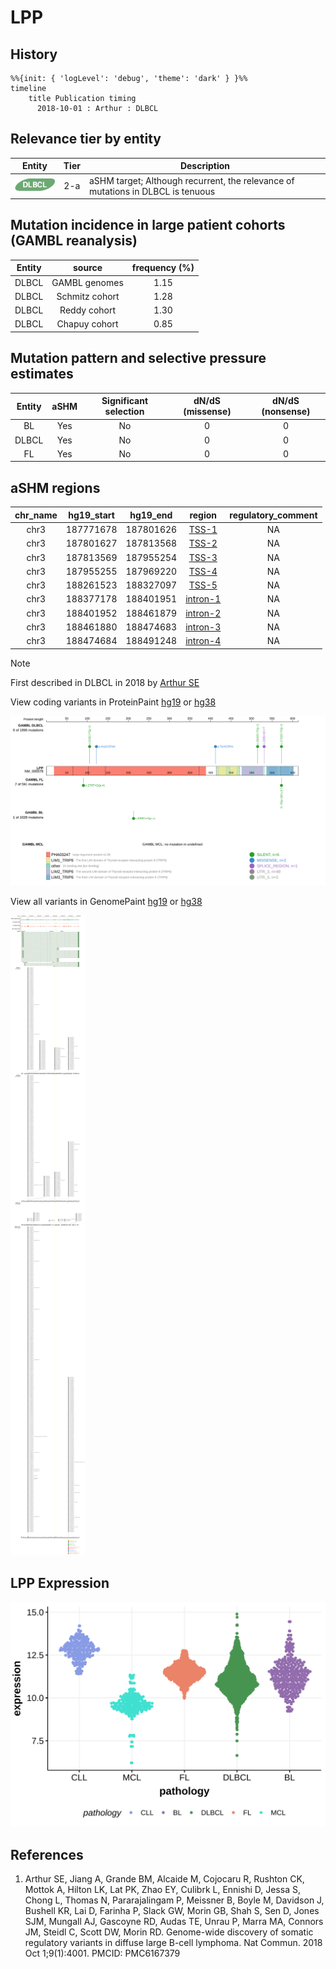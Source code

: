 # LPP
## History

```mermaid
%%{init: { 'logLevel': 'debug', 'theme': 'dark' } }%%
timeline
    title Publication timing
      2018-10-01 : Arthur : DLBCL
```
## Relevance tier by entity

|Entity|Tier|Description                              |
|:------:|:----:|-----------------------------------------|
|![DLBCL](images/icons/DLBCL_tier2.png) |2-a | aSHM target; Although recurrent, the relevance of mutations in DLBCL is tenuous |

## Mutation incidence in large patient cohorts (GAMBL reanalysis)

|Entity|source        |frequency (%)|
|:------:|:--------------:|:-------------:|
|DLBCL |GAMBL genomes |1.15         |
|DLBCL |Schmitz cohort|1.28         |
|DLBCL |Reddy cohort  |1.30         |
|DLBCL |Chapuy cohort |0.85         |

## Mutation pattern and selective pressure estimates

|Entity|aSHM|Significant selection|dN/dS (missense)|dN/dS (nonsense)|
|:------:|:----:|:---------------------:|:----------------:|:----------------:|
|BL    |Yes |No                   |0               |0               |
|DLBCL |Yes |No                   |0               |0               |
|FL    |Yes |No                   |0               |0               |

## aSHM regions

|chr_name|hg19_start|hg19_end |region                                                                                          |regulatory_comment|
|:--------:|:----------:|:---------:|:------------------------------------------------------------------------------------------------:|:------------------:|
|chr3    |187771678 |187801626|[TSS-1](https://genome.ucsc.edu/s/rdmorin/GAMBL%20hg19?position=chr3%3A187771678%2D187801626)   |NA                |
|chr3    |187801627 |187813568|[TSS-2](https://genome.ucsc.edu/s/rdmorin/GAMBL%20hg19?position=chr3%3A187801627%2D187813568)   |NA                |
|chr3    |187813569 |187955254|[TSS-3](https://genome.ucsc.edu/s/rdmorin/GAMBL%20hg19?position=chr3%3A187813569%2D187955254)   |NA                |
|chr3    |187955255 |187969220|[TSS-4](https://genome.ucsc.edu/s/rdmorin/GAMBL%20hg19?position=chr3%3A187955255%2D187969220)   |NA                |
|chr3    |188261523 |188327097|[TSS-5](https://genome.ucsc.edu/s/rdmorin/GAMBL%20hg19?position=chr3%3A188261523%2D188327097)   |NA                |
|chr3    |188377178 |188401951|[intron-1](https://genome.ucsc.edu/s/rdmorin/GAMBL%20hg19?position=chr3%3A188377178%2D188401951)|NA                |
|chr3    |188401952 |188461879|[intron-2](https://genome.ucsc.edu/s/rdmorin/GAMBL%20hg19?position=chr3%3A188401952%2D188461879)|NA                |
|chr3    |188461880 |188474683|[intron-3](https://genome.ucsc.edu/s/rdmorin/GAMBL%20hg19?position=chr3%3A188461880%2D188474683)|NA                |
|chr3    |188474684 |188491248|[intron-4](https://genome.ucsc.edu/s/rdmorin/GAMBL%20hg19?position=chr3%3A188474684%2D188491248)|NA                |

> [!NOTE]
> First described in DLBCL in 2018 by [Arthur SE](https://pubmed.ncbi.nlm.nih.gov/30275490)


View coding variants in ProteinPaint [hg19](https://morinlab.github.io/LLMPP/GAMBL/LPP_protein.html)  or [hg38](https://morinlab.github.io/LLMPP/GAMBL/LPP_protein_hg38.html)

![image](images/proteinpaint/LPP_NM_005578.svg)

View all variants in GenomePaint [hg19](https://morinlab.github.io/LLMPP/GAMBL/LPP.html)  or [hg38](https://morinlab.github.io/LLMPP/GAMBL/LPP_hg38.html)

![image](images/proteinpaint/LPP.svg)
## LPP Expression
![image](images/gene_expression/LPP_by_pathology.svg)
<!-- ORIGIN: arthurGenomewideDiscoverySomatic2018 -->
<!-- DLBCL: arthurGenomewideDiscoverySomatic2018 -->
## References
1.  Arthur SE, Jiang A, Grande BM, Alcaide M, Cojocaru R, Rushton CK, Mottok A, Hilton LK, Lat PK, Zhao EY, Culibrk L, Ennishi D, Jessa S, Chong L, Thomas N, Pararajalingam P, Meissner B, Boyle M, Davidson J, Bushell KR, Lai D, Farinha P, Slack GW, Morin GB, Shah S, Sen D, Jones SJM, Mungall AJ, Gascoyne RD, Audas TE, Unrau P, Marra MA, Connors JM, Steidl C, Scott DW, Morin RD. Genome-wide discovery of somatic regulatory variants in diffuse large B-cell lymphoma. Nat Commun. 2018 Oct 1;9(1):4001. PMCID: PMC6167379
